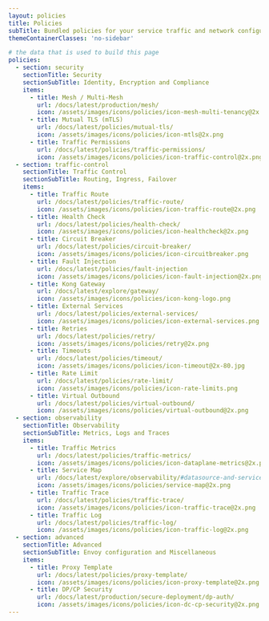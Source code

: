 ```yaml
---
layout: policies
title: Policies
subTitle: Bundled policies for your service traffic and network configuration.
themeContainerClasses: 'no-sidebar'

# the data that is used to build this page
policies:
  - section: security
    sectionTitle: Security
    sectionSubTitle: Identity, Encryption and Compliance
    items:
      - title: Mesh / Multi-Mesh
        url: /docs/latest/production/mesh/
        icon: /assets/images/icons/policies/icon-mesh-multi-tenancy@2x.png
      - title: Mutual TLS (mTLS)
        url: /docs/latest/policies/mutual-tls/
        icon: /assets/images/icons/policies/icon-mtls@2x.png
      - title: Traffic Permissions
        url: /docs/latest/policies/traffic-permissions/
        icon: /assets/images/icons/policies/icon-traffic-control@2x.png
  - section: traffic-control
    sectionTitle: Traffic Control
    sectionSubTitle: Routing, Ingress, Failover
    items:
      - title: Traffic Route
        url: /docs/latest/policies/traffic-route/
        icon: /assets/images/icons/policies/icon-traffic-route@2x.png
      - title: Health Check
        url: /docs/latest/policies/health-check/
        icon: /assets/images/icons/policies/icon-healthcheck@2x.png
      - title: Circuit Breaker
        url: /docs/latest/policies/circuit-breaker/
        icon: /assets/images/icons/policies/icon-circuitbreaker.png
      - title: Fault Injection
        url: /docs/latest/policies/fault-injection
        icon: /assets/images/icons/policies/icon-fault-injection@2x.png
      - title: Kong Gateway
        url: /docs/latest/explore/gateway/
        icon: /assets/images/icons/policies/icon-kong-logo.png
      - title: External Services
        url: /docs/latest/policies/external-services/
        icon: /assets/images/icons/policies/icon-external-services.png
      - title: Retries
        url: /docs/latest/policies/retry/
        icon: /assets/images/icons/policies/retry@2x.png
      - title: Timeouts
        url: /docs/latest/policies/timeout/
        icon: /assets/images/icons/policies/icon-timeout@2x-80.jpg
      - title: Rate Limit
        url: /docs/latest/policies/rate-limit/
        icon: /assets/images/icons/policies/icon-rate-limits.png
      - title: Virtual Outbound
        url: /docs/latest/policies/virtual-outbound/
        icon: /assets/images/icons/policies/virtual-outbound@2x.png
  - section: observability
    sectionTitle: Observability
    sectionSubTitle: Metrics, Logs and Traces
    items:
      - title: Traffic Metrics
        url: /docs/latest/policies/traffic-metrics/
        icon: /assets/images/icons/policies/icon-dataplane-metrics@2x.png
      - title: Service Map
        url: /docs/latest/explore/observability/#datasource-and-service-map
        icon: /assets/images/icons/policies/service-map@2x.png
      - title: Traffic Trace
        url: /docs/latest/policies/traffic-trace/
        icon: /assets/images/icons/policies/icon-traffic-trace@2x.png
      - title: Traffic Log
        url: /docs/latest/policies/traffic-log/
        icon: /assets/images/icons/policies/icon-traffic-log@2x.png
  - section: advanced
    sectionTitle: Advanced
    sectionSubTitle: Envoy configuration and Miscellaneous
    items:
      - title: Proxy Template
        url: /docs/latest/policies/proxy-template/
        icon: /assets/images/icons/policies/icon-proxy-template@2x.png
      - title: DP/CP Security
        url: /docs/latest/production/secure-deployment/dp-auth/
        icon: /assets/images/icons/policies/icon-dc-cp-security@2x.png
---
```

